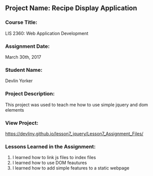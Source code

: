 ## Project Name:  Recipe Display Application

### Course Title:
LIS 2360:  Web Application Development

### Assignment Date:  
March 30th, 2017

### Student Name:  
Devlin Yorker

### Project Description:
This project was used to teach me how to use simple jquery and dom elements

### View Project:
https://devliny.github.io/lesson7_jquery/Lesson7_Assignment_Files/

### Lessons Learned in the Assignment:
1. I learned how to link js files to index files
2. I learned how to use DOM feautures
3. I learned how to add simple features to a static webpage
